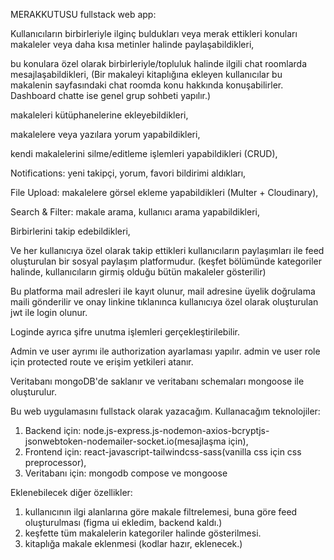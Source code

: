 MERAKKUTUSU fullstack web app:

Kullanıcıların birbirleriyle ilginç buldukları veya merak ettikleri konuları makaleler veya daha kısa metinler halinde paylaşabildikleri, 

bu konulara özel olarak birbirleriyle/topluluk halinde ilgili chat roomlarda mesajlaşabildikleri, (Bir makaleyi kitaplığına ekleyen kullanıcılar bu makalenin sayfasındaki chat roomda konu hakkında konuşabilirler. Dashboard chatte ise genel grup sohbeti yapılır.)

makaleleri kütüphanelerine ekleyebildikleri, 

makalelere veya yazılara yorum yapabildikleri, 

kendi makalelerini silme/editleme işlemleri yapabildikleri (CRUD), 

Notifications: yeni takipçi, yorum, favori bildirimi aldıkları, 

File Upload: makalelere görsel ekleme yapabildikleri (Multer + Cloudinary), 

Search & Filter: makale arama, kullanıcı arama yapabildikleri,

Birbirlerini takip edebildikleri,

Ve her kullanıcıya özel olarak takip ettikleri kullanıcıların paylaşımları ile feed oluşturulan bir sosyal paylaşım platformudur. (keşfet bölümünde kategoriler halinde, kullanıcıların girmiş olduğu bütün makaleler gösterilir)

Bu platforma mail adresleri ile kayıt olunur, mail adresine üyelik doğrulama maili gönderilir ve onay linkine tıklanınca kullanıcıya özel olarak oluşturulan jwt ile login olunur. 

Loginde ayrıca şifre unutma işlemleri gerçekleştirilebilir. 

Admin ve user ayrımı ile authorization ayarlaması yapılır. admin ve user role için protected route ve erişim yetkileri atanır.

Veritabanı mongoDB'de saklanır ve veritabanı schemaları mongoose ile oluşturulur.

Bu web uygulamasını fullstack olarak yazacağım. Kullanacağım teknolojiler: 

1) Backend için: node.js-express.js-nodemon-axios-bcryptjs-jsonwebtoken-nodemailer-socket.io(mesajlaşma için), 
2) Frontend için: react-javascript-tailwindcss-sass(vanilla css için css preprocessor), 
3) Veritabanı için: mongodb compose ve mongoose   

Eklenebilecek diğer özellikler: 
1) kullanıcının ilgi alanlarına göre makale filtrelemesi, buna göre feed oluşturulması (figma ui ekledim, backend kaldı.)
2) keşfette tüm makalelerin kategoriler halinde gösterilmesi. 
3) kitaplığa makale eklenmesi (kodlar hazır, eklenecek.)